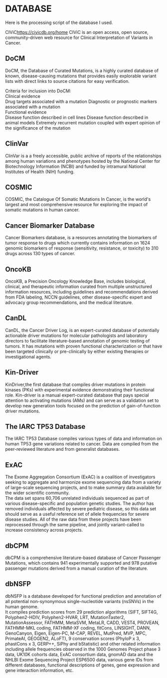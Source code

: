 # DATABASE
Here is the processing script of the database I used.

CIViC<https://civicdb.org/home>
CIViC is an open access, open source, community-driven web resource for Clinical Interpretation of Variants in Cancer.
## DoCM
DoCM, the Database of Curated Mutations, is a highly curated database of known, disease-causing mutations that provides easily explorable variant lists with direct links to source citations for easy verification.

Criteria for inclusion into DoCM:  
Clinical evidence  
     Drug targets associated with a mutation
     Diagnostic or prognostic markers associated with a mutation  
Functional evidence   
     Disease function described in cell lines
     Disease function described in animal models
     Extremely recurrent mutation coupled with expert opinion of the significance of the mutation
## ClinVar
ClinVar is a a freely accessible, public archive of reports of the relationships among human variations and phenotypes hosted by the National Center for Biotechnology Information (NCBI) and funded by intramural National Institutes of Health (NIH) funding.
## COSMIC
COSMIC, the Catalogue Of Somatic Mutations In Cancer, is the world's largest and most comprehensive resource for exploring the impact of somatic mutations in human cancer.
## Cancer Biomarker Database
Cancer Biomarkers database, is a resources annotating the biomarkers of tumor response to drugs which currently contains information on 1624 genomic biomarkers of response (sensitivity, resistance, or toxicity) to 310 drugs across 130 types of cancer.
## OncoKB
OncoKB, a Precision Oncology Knowledge Base, includes biological, clinical, and therapeutic information curated from multiple unstructured information resources, including guidelines and recommendations derived from FDA labeling, NCCN guidelines, other disease-specific expert and advocacy group recommendations, and the medical literature.
## CanDL
CanDL, the Cancer Driver Log, is an expert-curated database of potentially actionable driver mutations for molecular pathologists and laboratory directors to facilitate literature-based annotation of genomic testing of tumors. It has mutations with proven functional characterization or that have been targeted clinically or pre-clinically by either existing therapies or investigational agents.
## Kin-Driver
KinDriver,the first database that compiles driver mutations in protein kinases (PKs) with experimental evidence demonstrating their functional role. Kin-driver is a manual expert-curated database that pays special attention to activating mutations (AMs) and can serve as a validation set to develop new generation tools focused on the prediction of gain-of-function driver mutations.

## The IARC TP53 Database
The IARC TP53 Database compiles various types of data and information on human TP53 gene variations related to cancer. Data are compiled from the peer-reviewed literature and from generalist databases.

## ExAC
The Exome Aggregation Consortium (ExAC) is a coalition of investigators seeking to aggregate and harmonize exome sequencing data from a variety of large-scale sequencing projects, and to make summary data available for the wider scientific community.  
The data set spans 60,706 unrelated individuals sequenced as part of various disease-specific and population genetic studies. The author has removed individuals affected by severe pediatric disease, so this data set should serve as a useful reference set of allele frequencies for severe disease studies. All of the raw data from these projects have been reprocessed through the same pipeline, and jointly variant-called to increase consistency across projects.
## dbCPM
dbCPM is a comprehensive literature-based database of Cancer Passenger Mutations, which contains 941 experimentally supported and 978 putative passenger mutations derived from a manual curation of the literature.

## dbNSFP
dbNSFP is a database developed for functional prediction and annotation of all potential non-synonymous single-nucleotide variants (nsSNVs) in the human genome.  
It compiles prediction scores from 29 prediction algorithms (SIFT, SIFT4G, Polyphen2-HDIV, Polyphen2-HVAR, LRT, MutationTaster2, MutationAssessor, FATHMM, MetaSVM, MetaLR, CADD, VEST4, PROVEAN, FATHMM-MKL coding, FATHMM-XF coding, fitCons, LINSIGHT, DANN, GenoCanyon, Eigen, Eigen-PC, M-CAP, REVEL, MutPred, MVP, MPC, PrimateAI, GEOGEN2, ALoFT), 9 conservation scores (PhyloP x 3, phastCons x 3, GERP++, SiPhy and bStatistic) and other related information including allele frequencies observed in the 1000 Genomes Project phase 3 data, UK10K cohorts data, ExAC consortium data, gnomAD data and the NHLBI Exome Sequencing Project ESP6500 data, various gene IDs from different databases, functional descriptions of genes, gene expression and gene interaction information, etc.
